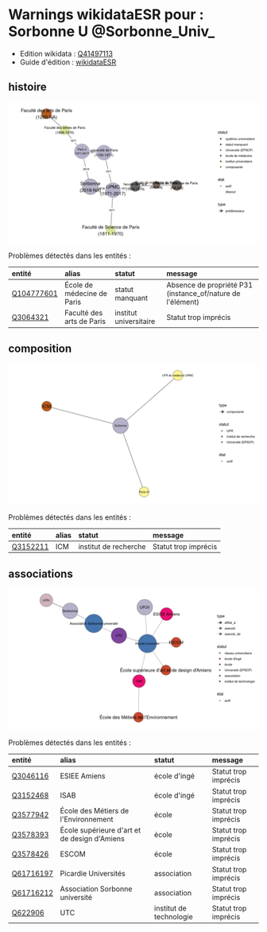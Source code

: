 Warnings wikidataESR pour : Sorbonne U @Sorbonne_Univ_
================

- Edition wikidata : [Q41497113](https://www.wikidata.org/wiki/Q41497113)
- Guide d'édition : [wikidataESR](https://github.com/cpesr/wikidataESR/)



## histoire 

![Graphique non généré](https://github.com/cpesr/wikidataESR/blob/master/plots/etablissements/Q41497113-histoire.png) 



Problèmes détectés dans les entités :

|entité                                                 |alias                      |statut                 |message                                                    |
|:------------------------------------------------------|:--------------------------|:----------------------|:----------------------------------------------------------|
|[Q104777601](https://www.wikidata.org/wiki/Q104777601) |École de médecine de Paris |statut manquant        |Absence de propriété P31 (instance_of/nature de l'élément) |
|[Q3064321](https://www.wikidata.org/wiki/Q3064321)     |Faculté des arts de Paris  |institut universitaire |Statut trop imprécis                                       |


## composition 

![Graphique non généré](https://github.com/cpesr/wikidataESR/blob/master/plots/etablissements/Q41497113-composition.png) 



Problèmes détectés dans les entités :

|entité                                             |alias |statut                |message              |
|:--------------------------------------------------|:-----|:---------------------|:--------------------|
|[Q3152211](https://www.wikidata.org/wiki/Q3152211) |ICM   |institut de recherche |Statut trop imprécis |


## associations 

![Graphique non généré](https://github.com/cpesr/wikidataESR/blob/master/plots/etablissements/Q41497113-associations.png) 



Problèmes détectés dans les entités :

|entité                                               |alias                                        |statut                  |message              |
|:----------------------------------------------------|:--------------------------------------------|:-----------------------|:--------------------|
|[Q3046116](https://www.wikidata.org/wiki/Q3046116)   |ESIEE Amiens                                 |école d'ingé            |Statut trop imprécis |
|[Q3152468](https://www.wikidata.org/wiki/Q3152468)   |ISAB                                         |école d'ingé            |Statut trop imprécis |
|[Q3577942](https://www.wikidata.org/wiki/Q3577942)   |École des Métiers de l'Environnement         |école                   |Statut trop imprécis |
|[Q3578393](https://www.wikidata.org/wiki/Q3578393)   |École supérieure d'art et de design d'Amiens |école                   |Statut trop imprécis |
|[Q3578426](https://www.wikidata.org/wiki/Q3578426)   |ESCOM                                        |école                   |Statut trop imprécis |
|[Q61716197](https://www.wikidata.org/wiki/Q61716197) |Picardie Universités                         |association             |Statut trop imprécis |
|[Q61716212](https://www.wikidata.org/wiki/Q61716212) |Association Sorbonne université              |association             |Statut trop imprécis |
|[Q622906](https://www.wikidata.org/wiki/Q622906)     |UTC                                          |institut de technologie |Statut trop imprécis |
